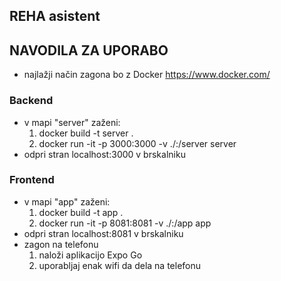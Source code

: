 ## REHA asistent

## NAVODILA ZA UPORABO
- najlažji način zagona bo z Docker https://www.docker.com/

### Backend
- v mapi "server" zaženi:
    1. docker build -t server .
    2. docker run -it -p 3000:3000 -v ./:/server server
- odpri stran localhost:3000 v brskalniku

### Frontend
- v mapi "app" zaženi:
    1. docker build -t app .
    2. docker run -it -p 8081:8081 -v ./:/app app
- odpri stran localhost:8081 v brskalniku
- zagon na telefonu
    1. naloži aplikacijo Expo Go
    2. uporabljaj enak wifi da dela na telefonu
